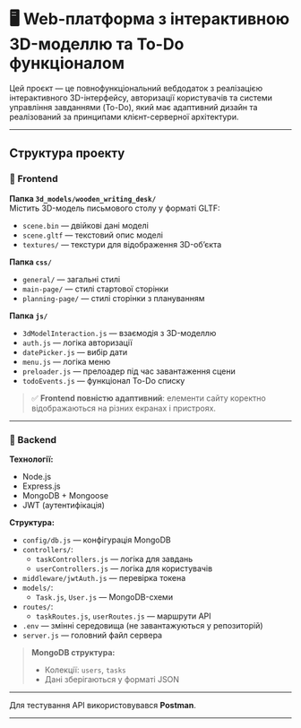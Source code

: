 # 🖥️ Web-платформа з інтерактивною 3D-моделлю та To-Do функціоналом

Цей проєкт — це повнофункціональний вебдодаток з реалізацією інтерактивного 3D-інтерфейсу, авторизації користувачів та системи управління завданнями (To-Do), який має адаптивний дизайн та реалізований за принципами клієнт-серверної архітектури.

---

## Структура проекту

### 🔸 Frontend

**Папка `3d_models/wooden_writing_desk/`**  
Містить 3D-модель письмового столу у форматі GLTF:
- `scene.bin` — двійкові дані моделі
- `scene.gltf` — текстовий опис моделі
- `textures/` — текстури для відображення 3D-об’єкта

**Папка `css/`**
- `general/` — загальні стилі
- `main-page/` — стилі стартової сторінки
- `planning-page/` — стилі сторінки з плануванням

**Папка `js/`**
- `3dModelInteraction.js` — взаємодія з 3D-моделлю
- `auth.js` — логіка авторизації
- `datePicker.js` — вибір дати
- `menu.js` — логіка меню
- `preloader.js` — прелоадер під час завантаження сцени
- `todoEvents.js` — функціонал To-Do списку

> ✅ **Frontend повністю адаптивний**: елементи сайту коректно відображаються на різних екранах і пристроях.

---

### 🔸 Backend

**Технології:**
- Node.js
- Express.js
- MongoDB + Mongoose
- JWT (аутентифікація)

**Структура:**

- `config/db.js` — конфігурація MongoDB
- `controllers/`:
  - `taskControllers.js` — логіка для завдань
  - `userControllers.js` — логіка для користувачів
- `middleware/jwtAuth.js` — перевірка токена
- `models/`:
  - `Task.js`, `User.js` — MongoDB-схеми
- `routes/`:
  - `taskRoutes.js`, `userRoutes.js` — маршрути API
- `.env` — змінні середовища (не завантажуються у репозиторій)
- `server.js` — головний файл сервера

>  **MongoDB структура:**  
> - Колекції: `users`, `tasks`  
> - Дані зберігаються у форматі JSON

---

Для тестування API використовувався **Postman**.

---
